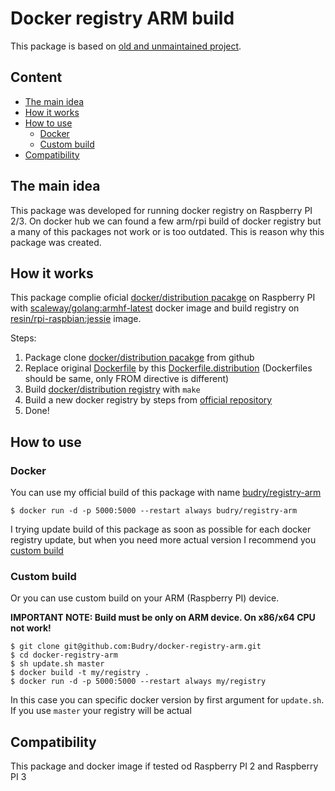 # Docker registry ARM build

This package is based on [old and unmaintained project](https://github.com/vdavy/distribution-library-image).

## Content

* [The main idea](#the-main-idea)
* [How it works](#how-it-works)
* [How to use](#how-to-use)
    * [Docker](#docker)
    * [Custom build](#custom-build)
* [Compatibility](#compatibility)

## The main idea

This package was developed for running docker registry on Raspberry PI 2/3. On docker hub we can found a few arm/rpi 
build of docker registry but a many of this packages not work or is too outdated. This is reason why this package was
created.

## How it works

This package complie oficial [docker/distribution pacakge](https://github.com/docker/distribution) on Raspberry PI with 
[scaleway/golang:armhf-latest](https://hub.docker.com/r/scaleway/golang/) docker image and build registry on 
[resin/rpi-raspbian:jessie](https://hub.docker.com/r/resin/rpi-raspbian/) image.

Steps: 

1. Package clone [docker/distribution pacakge](https://github.com/docker/distribution) from github
2. Replace original [Dockerfile](https://github.com/docker/distribution/blob/master/Dockerfile) by this 
[Dockerfile.distribution](https://github.com/Budry/docker-registry-arm/blob/master/distribution/Dockerfile) (Dockerfiles 
should be same, only FROM directive is different)
3. Build [docker/distribution registry](https://github.com/docker/distribution/tree/master/registry) with `make`
4. Build a new docker registry by steps from [official repository](https://github.com/docker/distribution-library-image)
5. Done!

## How to use 

### Docker 

You can use my official build of this package with name [budry/registry-arm](https://hub.docker.com/r/budry/registry-arm/)

```shell
$ docker run -d -p 5000:5000 --restart always budry/registry-arm
```

I trying update build of this package as soon as possible for each docker registry update, but when you need more actual
 version I recommend you [custom build](#custom-build)  

### Custom build

Or you can use custom build on your ARM (Raspberry PI) device. 

**IMPORTANT NOTE: Build must be only on ARM device. On x86/x64 CPU not work!**

```shell
$ git clone git@github.com:Budry/docker-registry-arm.git
$ cd docker-registry-arm
$ sh update.sh master
$ docker build -t my/registry .
$ docker run -d -p 5000:5000 --restart always my/registry
```

In this case you can specific docker version by first argument for `update.sh`. If you use `master` your registry will
be actual

## Compatibility

This package and docker image if tested od Raspberry PI 2 and Raspberry PI 3  